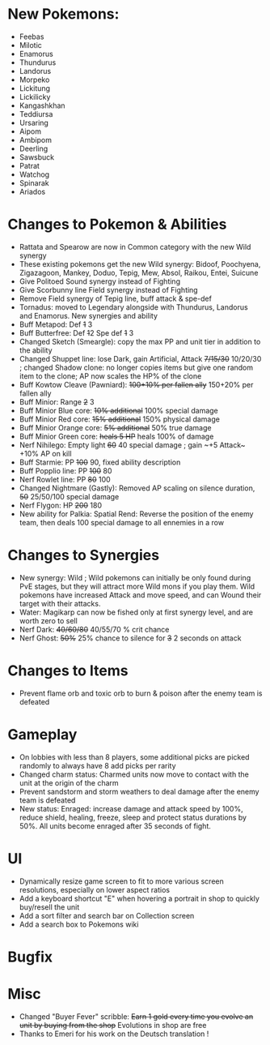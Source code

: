 # New Pokemons:

- Feebas
- Milotic
- Enamorus
- Thundurus
- Landorus
- Morpeko
- Lickitung
- Lickilicky
- Kangashkhan
- Teddiursa
- Ursaring
- Aipom
- Ambipom
- Deerling
- Sawsbuck
- Patrat
- Watchog
- Spinarak
- Ariados

# Changes to Pokemon & Abilities

- Rattata and Spearow are now in Common category with the new Wild synergy
- These existing pokemons get the new Wild synergy: Bidoof, Poochyena, Zigazagoon, Mankey, Doduo, Tepig, Mew, Absol, Raikou, Entei, Suicune
- Give Politoed Sound synergy instead of Fighting
- Give Scorbunny line Field synergy instead of Fighting
- Remove Field synergy of Tepig line, buff attack & spe-def
- Tornadus: moved to Legendary alongside with Thundurus, Landorus and Enamorus. New synergies and ability
- Buff Metapod: Def ~~1~~ 3
- Buff Butterfree: Def ~~1~~2 Spe def ~~1~~ 3
- Changed Sketch (Smeargle): copy the max PP and unit tier in addition to the ability
- Changed Shuppet line: lose Dark, gain Artificial, Attack ~~7/15/30~~ 10/20/30 ; changed Shadow clone: no longer copies items but give one random item to the clone; AP now scales the HP% of the clone
- Buff Kowtow Cleave (Pawniard): ~~100+10% per fallen ally~~ 150+20% per fallen ally
- Buff Minior: Range ~~2~~ 3
- Buff Minior Blue core: ~~10% additional~~ 100% special damage
- Buff Minior Red core: ~~15% additional~~ 150% physical damage
- Buff Minior Orange core: ~~5% additional~~ 50% true damage
- Buff Minior Green core: ~~heals 5 HP~~ heals 100% of damage
- Nerf Nihilego: Empty light ~~60~~ 40 special damage ; gain ~+5 Attack~ +10% AP on kill
- Buff Starmie: PP ~~100~~ 90, fixed ability description
- Buff Popplio line: PP ~~100~~ 80
- Nerf Rowlet line: PP ~~80~~ 100
- Changed Nightmare (Gastly): Removed AP scaling on silence duration, ~~50~~ 25/50/100 special damage
- Nerf Flygon: HP ~~200~~ 180
- New ability for Palkia: Spatial Rend: Reverse the position of the enemy team, then deals 100 special damage to all ennemies in a row

# Changes to Synergies

- New synergy: Wild ; Wild pokemons can initially be only found during PvE stages, but they will attract more Wild mons if you play them. Wild pokemons have increased Attack and move speed, and can Wound their target with their attacks.
- Water: Magikarp can now be fished only at first synergy level, and are worth zero to sell
- Nerf Dark: ~~40/60/80~~ 40/55/70 % crit chance
- Nerf Ghost: ~~50%~~ 25% chance to silence for ~~3~~ 2 seconds on attack

# Changes to Items

- Prevent flame orb and toxic orb to burn & poison after the enemy team is defeated

# Gameplay

- On lobbies with less than 8 players, some additional picks are picked randomly to always have 8 add picks per rarity
- Changed charm status: Charmed units now move to contact with the unit at the origin of the charm
- Prevent sandstorm and storm weathers to deal damage after the enemy team is defeated
- New status: Enraged: increase damage and attack speed by 100%, reduce shield, healing, freeze, sleep and protect status durations by 50%. All units become enraged after 35 seconds of fight.

# UI

- Dynamically resize game screen to fit to more various screen resolutions, especially on lower aspect ratios
- Add a keyboard shortcut "E" when hovering a portrait in shop to quickly buy/resell the unit
- Add a sort filter and search bar on Collection screen
- Add a search box to Pokemons wiki

# Bugfix

# Misc

- Changed "Buyer Fever" scribble: ~~Earn 1 gold every time you evolve an unit by buying from the shop~~ Evolutions in shop are free
- Thanks to Emeri for his work on the Deutsch translation !
